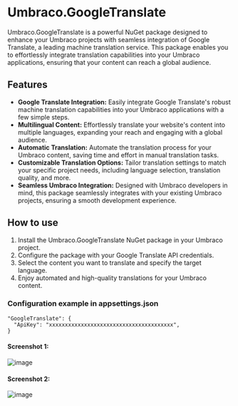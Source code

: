 # Umbraco.GoogleTranslate
Umbraco.GoogleTranslate is a powerful NuGet package designed to enhance your Umbraco projects with seamless integration 
of Google Translate, a leading machine translation service. This package enables you to effortlessly integrate translation 
capabilities into your Umbraco applications, ensuring that your content can reach a global audience.

## Features

- **Google Translate Integration:** Easily integrate Google Translate's robust machine translation capabilities into your Umbraco applications with a few simple steps.
- **Multilingual Content:** Effortlessly translate your website's content into multiple languages, expanding your reach and engaging with a global audience.
- **Automatic Translation:** Automate the translation process for your Umbraco content, saving time and effort in manual translation tasks.
- **Customizable Translation Options:** Tailor translation settings to match your specific project needs, including language selection, translation quality, and more.
- **Seamless Umbraco Integration:** Designed with Umbraco developers in mind, this package seamlessly integrates with your existing Umbraco projects, ensuring a smooth development experience.

## How to use

1. Install the Umbraco.GoogleTranslate NuGet package in your Umbraco project.
2. Configure the package with your Google Translate API credentials.
3. Select the content you want to translate and specify the target language.
4. Enjoy automated and high-quality translations for your Umbraco content.


### Configuration example in appsettings.json

```
"GoogleTranslate": {
  "ApiKey": "xxxxxxxxxxxxxxxxxxxxxxxxxxxxxxxxxxxxxxx",
}
```

#### Screenshot 1:
![image](https://github.com/holubroman/translater/assets/156955447/daaaba1a-ce10-4660-98a2-5d980bc52643)


#### Screenshot 2:
![image](https://github.com/holubroman/translater/assets/156955447/aaa803e7-2887-40a0-905b-be78ef74d40f)
